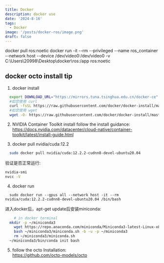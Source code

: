 ```yaml
---
title: Docker
description: docker use
date: '2024-8-16'
tags:
  - Docker
image: '/posts/docker-ros/image.png'
draft: false
---
```

docker pull ros:noetic
docker run -it --rm --privileged --name ros_container --network host --device /dev/video0:/dev/video0  -v C:\Users\20998\Desktop\docker\ros:/app ros:noetic

## docker octo install tip
1. docker install 
```sh
  export DOWNLOAD_URL="https://mirrors.tuna.tsinghua.edu.cn/docker-ce"
  #如您使用 curl
  curl -fsSL https://raw.githubusercontent.com/docker/docker-install/master/install.sh | sh
  #如您使用 wget
  wget -O- https://raw.githubusercontent.com/docker/docker-install/master/install.sh | sh
```

2. NVIDIA Container Toolkit install 
  follow the install guidance:   
  https://docs.nvidia.com/datacenter/cloud-native/container-toolkit/latest/install-guide.html

3. docker pull nvidia/cuda:12.2
```sh
  sudo docker pull nvidia/cuda:12.2.2-cudnn8-devel-ubuntu20.04
```
  验证是否正常运行:
```sh
nvidia-smi
nvcc -V
```

4. docker run
```
  sudo docker run --gpus all --network host -it --rm nvidia/cuda:12.2.2-cudnn8-devel-ubuntu20.04 /bin/bash
```  
  进入docker后，apt-get update后安装miniconda:
```sh
	# in docker terminal
  mkdir -p ~/miniconda3
	wget https://repo.anaconda.com/miniconda/Miniconda3-latest-Linux-x86_64.sh -O ~/miniconda3/miniconda.sh
	bash ~/miniconda3/miniconda.sh -b -u -p ~/miniconda3
	rm ~/miniconda3/miniconda.sh
  ~/miniconda3/bin/conda init bash
```

5. follow the octo Installation:   
    https://github.com/octo-models/octo
